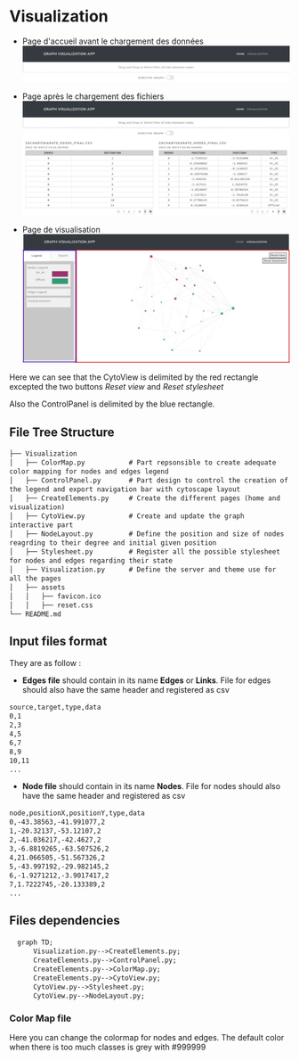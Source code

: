 # Visualization
* Page d'accueil avant le chargement des données
![Semantic description of image](/ScreenShot/Page_accueil.jpg )

* Page après le chargement des fichiers
![Semantic description of image](/ScreenShot/Page_accueil_files_loaded.jpg )

* Page de visualisation
![Semantic description of image](/ScreenShot/Visualisation.jpg )

Here we can see that the CytoView is delimited by the red rectangle excepted the two buttons *Reset view* and *Reset stylesheet* 

Also the ControlPanel is delimited by the blue rectangle.
## File Tree Structure

    ├── Visualization                    
    │   ├── ColorMap.py           # Part repsonsible to create adequate color mapping for nodes and edges legend
    │   ├── ControlPanel.py       # Part design to control the creation of the legend and export navigation bar with cytoscape layout
    │   ├── CreateElements.py     # Create the different pages (home and visualization) 
    │   ├── CytoView.py           # Create and update the graph interactive part
    │   ├── NodeLayout.py         # Define the position and size of nodes reagrding to their degree and initial given position
    │   ├── Stylesheet.py         # Register all the possible stylesheet for nodes and edges regarding their state
    │   ├── Visualization.py      # Define the server and theme use for all the pages
    │   ├── assets
    │   │   ├── favicon.ico       
    │   │   ├── reset.css  
    └── README.md
## Input files format
They are as follow :

* **Edges file** should contain in its name **Edges** or **Links**. File for edges should also have the same header and registered as csv
```
source,target,type,data
0,1
2,3
4,5
6,7
8,9
10,11
...
```

* **Node file** should contain in its name **Nodes**. File for nodes should also have the same header and registered as csv
```
node,positionX,positionY,type,data
0,-43.38563,-41.991077,2
1,-20.32137,-53.12107,2
2,-41.036217,-42.4627,2
3,-6.8819265,-63.507526,2
4,21.066505,-51.567326,2
5,-43.997192,-29.982145,2
6,-1.9271212,-3.9017417,2
7,1.7222745,-20.133389,2
...
```
## Files dependencies
```mermaid
  graph TD;
      Visualization.py-->CreateElements.py;
      CreateElements.py-->ControlPanel.py;
      CreateElements.py-->ColorMap.py;
      CreateElements.py-->CytoView.py;
      CytoView.py-->Stylesheet.py;
      CytoView.py-->NodeLayout.py;
```

### Color Map file
Here you can change the colormap for nodes and edges. The default color when there is too much classes is grey with #999999


